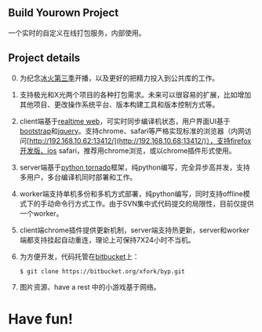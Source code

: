 ## Build Yourown Project

一个实时的自定义在线打包服务，内部使用。

## Project details

0. 为纪念[冰火第三季](http://zh.asoiaf.wikia.com/wiki/%E5%86%B0%E4%B8%8E%E7%81%AB%E4%B9%8B%E6%AD%8C%E4%B8%AD%E6%96%87%E7%BB%B4%E5%9F%BA)开播，以及更好的把精力投入到公共库的工作。

1. 支持极光和X光两个项目的各种打包需求。未来可以很容易的扩展，比如增加其他项目、更改操作系统平台、版本构建工具和版本控制方式等。

2. client端基于[realtime web](https://en.wikipedia.org/wiki/Real-time_web)，可实时同步编译机状态，用户界面UI基于[bootstrap](http://twitter.github.io/bootstrap/)和[jquery](http://jquery.com/)。支持chrome、safari等严格实现标准的浏览器（内网访问[http://192.168.10.62:13412/](http://192.168.10.68:13412/)），支持firefox开发版、ios safari，推荐用chrome浏览，或以chrome插件形式使用。

3. server端基于[python tornado](http://www.tornadoweb.org/)框架，纯python编写，完全异步高并发，支持多用户，多台编译机同时部署和工作。

4. worker端支持单机多份和多机方式部署，纯python编写，同时支持offline模式下的手动命令行方式工作。由于SVN集中式代码提交的局限性，目前仅提供一个worker。

5. client端chrome插件提供更新机制，server端支持热更新，server和worker端都支持挂起自动重连，理论上可保持7X24小时不当机。

6. 为方便开发，代码托管在[bitbucket](https://bitbucket.org/xfork)上：

	```
	$ git clone https://bitbucket.org/xfork/byp.git
	```


7. 图片资源、have a rest 中的小游戏基于网络。 

##
# Have fun!
